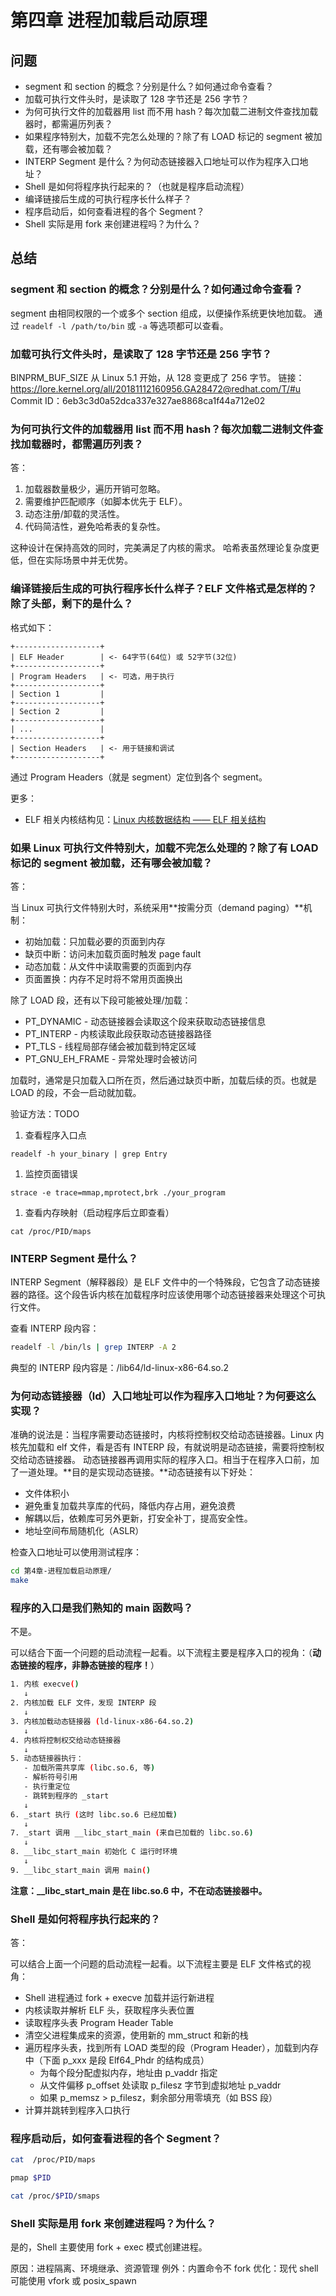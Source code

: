 # 第四章 进程加载启动原理

## 问题

- segment 和 section 的概念？分别是什么？如何通过命令查看？
- 加载可执行文件头时，是读取了 128 字节还是 256 字节？
- 为何可执行文件的加载器用 list 而不用 hash？每次加载二进制文件查找加载器时，都需遍历列表？
- 如果程序特别大，加载不完怎么处理的？除了有 LOAD 标记的 segment 被加载，还有哪会被加载？
- INTERP Segment 是什么？为何动态链接器入口地址可以作为程序入口地址？
- Shell 是如何将程序执行起来的？（也就是程序启动流程）
- 编译链接后生成的可执行程序长什么样子？
- 程序启动后，如何查看进程的各个 Segment？
- Shell 实际是用 fork 来创建进程吗？为什么？

## 总结

### segment 和 section 的概念？分别是什么？如何通过命令查看？

segment 由相同权限的一个或多个 section 组成，以便操作系统更快地加载。
通过 `readelf -l /path/to/bin` 或 `-a` 等选项都可以查看。

### 加载可执行文件头时，是读取了 128 字节还是 256 字节？

BINPRM_BUF_SIZE 从 Linux 5.1 开始，从 128 变更成了 256 字节。
链接：https://lore.kernel.org/all/20181112160956.GA28472@redhat.com/T/#u
Commit ID：6eb3c3d0a52dca337e327ae8868ca1f44a712e02

### 为何可执行文件的加载器用 list 而不用 hash？每次加载二进制文件查找加载器时，都需遍历列表？

答：

1. ​加载器数量极少​​，遍历开销可忽略。
1. 需要维护匹配顺序​​（如脚本优先于 ELF）。
1. 动态注册/卸载的灵活性​​。
1. 代码简洁性​​，避免哈希表的复杂性。

这种设计在保持高效的同时，完美满足了内核的需求。
哈希表虽然理论复杂度更低，但在实际场景中并无优势。

### 编译链接后生成的可执行程序长什么样子？ELF 文件格式是怎样的？除了头部，剩下的是什么？

格式如下：

```
+-------------------+
| ELF Header        | <- 64字节(64位) 或 52字节(32位)
+-------------------+
| Program Headers   | <- 可选，用于执行
+-------------------+
| Section 1         |
+-------------------+
| Section 2         |
+-------------------+
| ...               |
+-------------------+
| Section Headers   | <- 用于链接和调试
+-------------------+
```

通过 Program Headers（就是 segment）定位到各个 segment。

更多：

- ELF 相关内核结构见：[Linux 内核数据结构 —— ELF 相关结构](B.操作系统/Linux/Kernel/2.数据结构/elf.md)


### 如果 Linux 可执行文件特别大，加载不完怎么处理的？除了有 LOAD 标记的 segment 被加载，还有哪会被加载？

答：

当 Linux 可执行文件特别大时，系统采用**按需分页（demand paging）**机制：

- 初始加载：只加载必要的页面到内存
- 缺页中断：访问未加载页面时触发 page fault
- 动态加载：从文件中读取需要的页面到内存
- 页面置换：内存不足时将不常用页面换出

除了 LOAD 段，还有以下段可能被处理/加载：
- PT_DYNAMIC - 动态链接器会读取这个段来获取动态链接信息
- PT_INTERP - 内核读取此段获取动态链接器路径
- PT_TLS - 线程局部存储会被加载到特定区域
- PT_GNU_EH_FRAME - 异常处理时会被访问

加载时，通常是只加载入口所在页，然后通过缺页中断，加载后续的页。也就是 LOAD 的段，不会一启动就加载。

验证方法：TODO

1. 查看程序入口点

```
readelf -h your_binary | grep Entry
```

1. 监控页面错误

```
strace -e trace=mmap,mprotect,brk ./your_program
```

1. 查看内存映射（启动程序后立即查看）

```
cat /proc/PID/maps
```

### INTERP Segment 是什么？

INTERP Segment（解释器段）是 ELF 文件中的一个特殊段，它包含了动态链接器的路径。这个段告诉内核在加载程序时应该使用哪个动态链接器来处理这个可执行文件。

查看 INTERP 段内容：

```bash
readelf -l /bin/ls | grep INTERP -A 2
```

典型的 INTERP 段内容是：/lib64/ld-linux-x86-64.so.2

### 为何动态链接器（ld）入口地址可以作为程序入口地址？为何要这么实现？

准确的说法是：当程序需要动态链接时，内核将控制权交给动态链接器。Linux 内核先加载和 elf 文件，看是否有 INTERP 段，有就说明是动态链接，需要将控制权交给动态链接器。
动态链接器再调用实际的程序入口。相当于在程序入口前，加了一道处理。**目的是实现动态链接。**动态链接有以下好处：

- 文件体积小
- 避免重复加载共享库的代码，降低内存占用，避免浪费
- 解耦以后，依赖库可另外更新，打安全补丁，提高安全性。
- 地址空间布局随机化（ASLR）

检查入口地址可以使用测试程序：

```bash
cd 第4章-进程加载启动原理/
make
```

### 程序的入口是我们熟知的 main 函数吗？

不是。

可以结合下面一个问题的启动流程一起看。以下流程主要是程序入口的视角：（**动态链接的程序，非静态链接的程序！**）

```bash
1. 内核 execve()
   ↓
2. 内核加载 ELF 文件，发现 INTERP 段
   ↓
3. 内核加载动态链接器 (ld-linux-x86-64.so.2)
   ↓
4. 内核将控制权交给动态链接器
   ↓
5. 动态链接器执行：
   - 加载所需共享库 (libc.so.6, 等)
   - 解析符号引用
   - 执行重定位
   - 跳转到程序的 _start
   ↓
6. _start 执行 (这时 libc.so.6 已经加载)
   ↓
7. _start 调用 __libc_start_main (来自已加载的 libc.so.6)
   ↓
8. __libc_start_main 初始化 C 运行时环境
   ↓
9. __libc_start_main 调用 main()
```

**注意：__libc_start_main 是在 libc.so.6 中，不在动态链接器中。**

### Shell 是如何将程序执行起来的？

答：

可以结合上面一个问题的启动流程一起看。以下流程主要是 ELF 文件格式的视角：

- Shell 进程通过 fork + execve 加载并运行新进程
- 内核读取并解析 ELF 头，获取程序头表位置
- 读取程序头表 Program Header Table
- 清空父进程集成来的资源，使用新的 mm_struct 和新的栈
- 遍历程序头表，找到所有 LOAD 类型的段（Program Header），加载到内存中（下面 p_xxx 是段 Elf64_Phdr 的结构成员）
  - 为每个段分配虚拟内存，地址由 p_vaddr 指定
  - 从文件偏移 p_offset 处读取 p_filesz 字节到虚拟地址 p_vaddr
  - 如果 p_memsz > p_filesz，剩余部分用零填充（如 BSS 段）
- 计算并跳转到程序入口执行

### 程序启动后，如何查看进程的各个 Segment？

```bash
cat  /proc/PID/maps

pmap $PID

cat /proc/$PID/smaps
```

### Shell 实际是用 fork 来创建进程吗？为什么？

是的，Shell 主要使用 fork + exec 模式创建进程。

原因：进程隔离、环境继承、资源管理
例外：内置命令不 fork
优化：现代 shell 可能使用 vfork 或 posix_spawn
